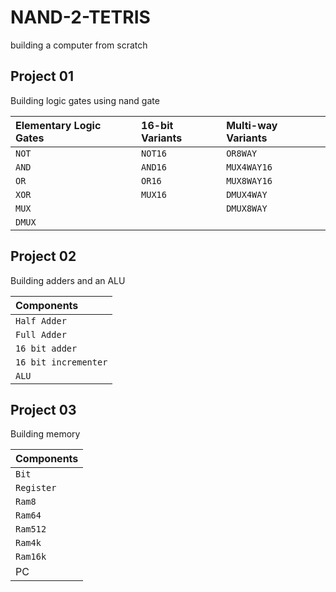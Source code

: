 # NAND-2-TETRIS
building a computer from scratch

## Project 01
Building logic gates using nand gate

| Elementary Logic Gates | 16-bit Variants | Multi-way Variants |
|:---------------------- |:--------------- |:------------------ |
| `NOT`                  | `NOT16`         | `OR8WAY`           |
| `AND`                  | `AND16`         | `MUX4WAY16`        |
| `OR`                   | `OR16`          | `MUX8WAY16`        |
| `XOR`                  | `MUX16`         | `DMUX4WAY`         |
| `MUX`                  |                 | `DMUX8WAY`         | 
| `DMUX`                 |                 |                    |

## Project 02
Building adders and an ALU

| Components             |
|:---------------------- |
| `Half Adder`           |
| `Full Adder`           |
| `16 bit adder`         |
| `16 bit incrementer`   |
| `ALU`                  |



## Project 03
Building memory

| Components             |
|:---------------------- |
| `Bit`           |
| `Register`           |
| `Ram8`         |
| `Ram64`         |
| `Ram512`         |
| `Ram4k`         |
| `Ram16k`         |
| PC                  |
